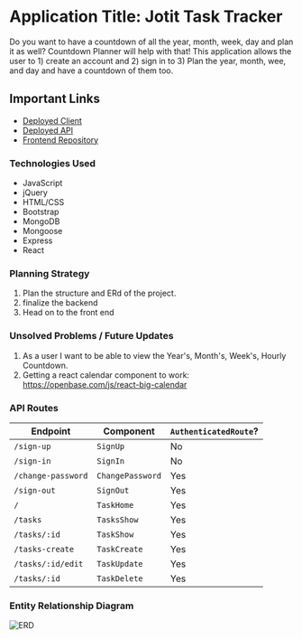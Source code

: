 # Application Title: Jotit Task Tracker

Do you want to have a countdown of all the year, month, week, day and plan it as well? Countdown Planner will help with that! This application allows the user to 1) create an account and 2) sign in to 3) Plan the year, month, wee, and day and have a countdown of them too.

## Important Links

- [Deployed Client](...)
- [Deployed API](...)
- [Frontend Repository](...)

### Technologies Used

- JavaScript
- jQuery
- HTML/CSS
- Bootstrap
- MongoDB
- Mongoose
- Express
- React

### Planning Strategy

1. Plan the structure and ERd of the project.
2. finalize the backend
3. Head on to the front end

### Unsolved Problems / Future Updates

1. As a user I want to be able to view the Year's, Month's, Week's, Hourly Countdown.
2. Getting a react calendar component to work: https://openbase.com/js/react-big-calendar

### API Routes

| Endpoint           | Component        | `AuthenticatedRoute`? |
| ------------------ | ---------------- | --------------------- |
| `/sign-up`         | `SignUp`         | No                    |
| `/sign-in`         | `SignIn`         | No                    |
| `/change-password` | `ChangePassword` | Yes                   |
| `/sign-out`        | `SignOut`        | Yes                   |
| `/`                | `TaskHome`       | Yes                   |
| `/tasks`           | `TasksShow`      | Yes                   |
| `/tasks/:id`       | `TaskShow`       | Yes                   |
| `/tasks-create`    | `TaskCreate`     | Yes                   |
| `/tasks/:id/edit`  | `TaskUpdate`     | Yes                   |
| `/tasks/:id`       | `TaskDelete`     | Yes                   |

### Entity Relationship Diagram

![ERD]([./public/images/Jotit_ERD.png](https://ibb.co/h7kpxMM))
